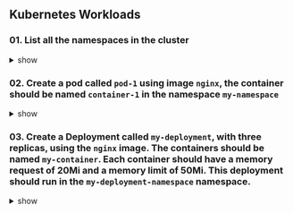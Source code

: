 ## Kubernetes Workloads

### 01. List all the namespaces in the cluster

<details><summary>show</summary>
<p>

```bash
kubectl get namespaces
k get ns  
```

</p>
</details>

### 02. Create a pod called `pod-1` using image `nginx`, the container should be named `container-1` in the namespace `my-namespace`

<details><summary>show</summary>
<p>

```bash
kubectl run pod-1 --image=nginx --dry-run=client -o yaml > q2.yml
```

`vi q2.yml`
  
```bash
apiVersion: v1
kind: Pod
metadata:
  creationTimestamp: null
  labels:
    run: pod-1
  name: pod-1
spec:
  containers:
  - image: nginx
    name: container-1 # Change from pod-1 to container-1
    resources: {}
  dnsPolicy: ClusterFirst
  restartPolicy: Always
status: {}

```

```bash
kubectl apply -f q2.yml -n my-namespace
```
  
</p>
</details>

### 03. Create a Deployment called `my-deployment`, with three replicas, using the `nginx` image. The containers should be named `my-container`. Each container should have a memory request of 20Mi and a memory limit of 50Mi. This deployment should run in the `my-deployment-namespace` namespace.

<details><summary>show</summary>
<p>

```bash
kubectl create deployment -h
kubectl create deploy -h
```

```bash
kubectl create deployment my-deployment --image=nginx --repliacs=3 -n my-deployment-namespace --dry-run=client -o yaml > q3.yml
```

`vi q3.yml`
  
```bash
kubectl create deployment my-deployment --image=nginx --repliacs=3 -n my-deployment-namespace --dry-run=client -o yaml > q3.yml
```
  
